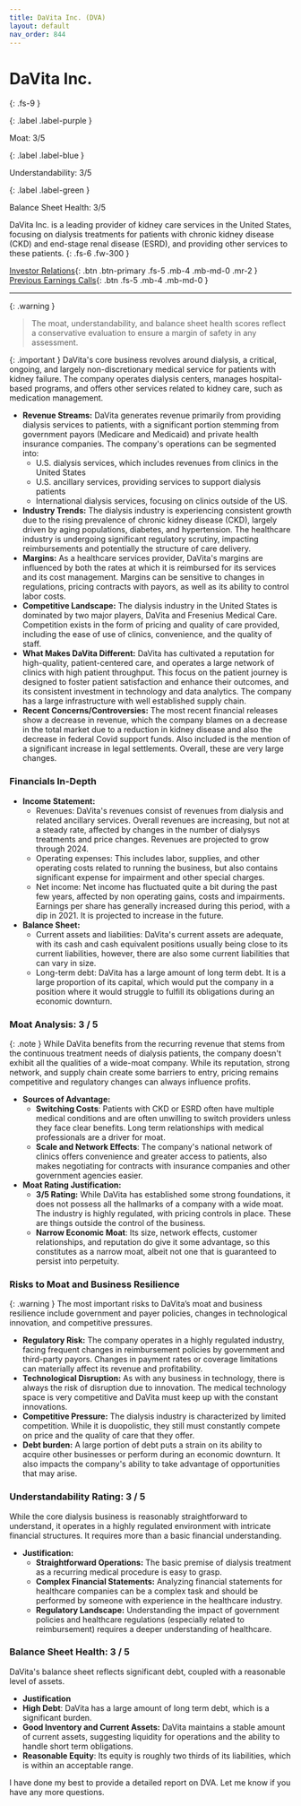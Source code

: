 ```yaml
---
title: DaVita Inc. (DVA)
layout: default
nav_order: 844
---
```


# DaVita Inc.
{: .fs-9 }

{: .label .label-purple }

Moat: 3/5

{: .label .label-blue }

Understandability: 3/5

{: .label .label-green }

Balance Sheet Health: 3/5

DaVita Inc. is a leading provider of kidney care services in the United States, focusing on dialysis treatments for patients with chronic kidney disease (CKD) and end-stage renal disease (ESRD), and providing other services to these patients.
{: .fs-6 .fw-300 }

[Investor Relations](https://www.google.com/search?q=DVA+investor+relations){: .btn .btn-primary .fs-5 .mb-4 .mb-md-0 .mr-2 }
[Previous Earnings Calls](https://discountingcashflows.com/company/DVA/transcripts/){: .btn .fs-5 .mb-4 .mb-md-0 }

---

{: .warning }
>The moat, understandability, and balance sheet health scores reflect a conservative evaluation to ensure a margin of safety in any assessment.



{: .important }
DaVita's core business revolves around dialysis, a critical, ongoing, and largely non-discretionary medical service for patients with kidney failure. The company operates dialysis centers, manages hospital-based programs, and offers other services related to kidney care, such as medication management.

*   **Revenue Streams:** DaVita generates revenue primarily from providing dialysis services to patients, with a significant portion stemming from government payors (Medicare and Medicaid) and private health insurance companies.  The company's operations can be segmented into:
    *   U.S. dialysis services, which includes revenues from clinics in the United States
    *  U.S. ancillary services, providing services to support dialysis patients
    *   International dialysis services, focusing on clinics outside of the US.
*   **Industry Trends:** The dialysis industry is experiencing consistent growth due to the rising prevalence of chronic kidney disease (CKD), largely driven by aging populations, diabetes, and hypertension. The healthcare industry is undergoing significant regulatory scrutiny, impacting reimbursements and potentially the structure of care delivery.  
*   **Margins:** As a healthcare services provider, DaVita's margins are influenced by both the rates at which it is reimbursed for its services and its cost management. Margins can be sensitive to changes in regulations, pricing contracts with payors, as well as its ability to control labor costs.
*   **Competitive Landscape:** The dialysis industry in the United States is dominated by two major players, DaVita and Fresenius Medical Care. Competition exists in the form of pricing and quality of care provided, including the ease of use of clinics, convenience, and the quality of staff.
*   **What Makes DaVita Different:** DaVita has cultivated a reputation for high-quality, patient-centered care, and operates a large network of clinics with high patient throughput. This focus on the patient journey is designed to foster patient satisfaction and enhance their outcomes, and its consistent investment in technology and data analytics. The company has a large infrastructure with well established supply chain.
*   **Recent Concerns/Controversies:** The most recent financial releases show a decrease in revenue, which the company blames on a decrease in the total market due to a reduction in kidney disease and also the decrease in federal Covid support funds. Also included is the mention of a significant increase in legal settlements. Overall, these are very large changes.

### Financials In-Depth

*   **Income Statement:**
    *   Revenues: DaVita's revenues consist of revenues from dialysis and related ancillary services. Overall revenues are increasing, but not at a steady rate, affected by changes in the number of dialysys treatments and price changes. Revenues are projected to grow through 2024.
    *   Operating expenses: This includes labor, supplies, and other operating costs related to running the business, but also contains significant expense for impairment and other special charges.
    *  Net income: Net income has fluctuated quite a bit during the past few years, affected by non operating gains, costs and impairments. Earnings per share has generally increased during this period, with a dip in 2021. It is projected to increase in the future.
*  **Balance Sheet:**
    *  Current assets and liabilities:  DaVita's current assets are adequate, with its cash and cash equivalent positions usually being close to its current liabilities, however, there are also some current liabilities that can vary in size. 
    *  Long-term debt:  DaVita has a large amount of long term debt. It is a large proportion of its capital, which would put the company in a position where it would struggle to fulfill its obligations during an economic downturn.

### Moat Analysis: 3 / 5
{: .note }
While DaVita benefits from the recurring revenue that stems from the continuous treatment needs of dialysis patients, the company doesn't exhibit all the qualities of a wide-moat company. While its reputation, strong network, and supply chain create some barriers to entry, pricing remains competitive and regulatory changes can always influence profits.
*   **Sources of Advantage:**
    *   **Switching Costs**: Patients with CKD or ESRD often have multiple medical conditions and are often unwilling to switch providers unless they face clear benefits.  Long term relationships with medical professionals are a driver for moat.
    *   **Scale and Network Effects**: The company's national network of clinics offers convenience and greater access to patients, also makes negotiating for contracts with insurance companies and other government agencies easier.
*   **Moat Rating Justification:**
    *    **3/5 Rating:** While DaVita has established some strong foundations, it does not possess all the hallmarks of a company with a wide moat. The industry is highly regulated, with pricing controls in place. These are things outside the control of the business. 
    *   **Narrow Economic Moat**: Its size, network effects, customer relationships, and reputation do give it some advantage, so this constitutes as a narrow moat, albeit not one that is guaranteed to persist into perpetuity.

### Risks to Moat and Business Resilience
{: .warning }
The most important risks to DaVita’s moat and business resilience include government and payer policies, changes in technological innovation, and competitive pressures.
*   **Regulatory Risk:** The company operates in a highly regulated industry, facing frequent changes in reimbursement policies by government and third-party payors. Changes in payment rates or coverage limitations can materially affect its revenue and profitability.
*    **Technological Disruption:** As with any business in technology, there is always the risk of disruption due to innovation. The medical technology space is very competitive and DaVita must keep up with the constant innovations.
*    **Competitive Pressure:** The dialysis industry is characterized by limited competition. While it is duopolistic, they still must constantly compete on price and the quality of care that they offer.
*  **Debt burden:** A large portion of debt puts a strain on its ability to acquire other businesses or perform during an economic downturn. It also impacts the company's ability to take advantage of opportunities that may arise.

### Understandability Rating: 3 / 5
While the core dialysis business is reasonably straightforward to understand, it operates in a highly regulated environment with intricate financial structures. It requires more than a basic financial understanding.
*   **Justification:**
    *    **Straightforward Operations:** The basic premise of dialysis treatment as a recurring medical procedure is easy to grasp.
    *   **Complex Financial Statements:** Analyzing financial statements for healthcare companies can be a complex task and should be performed by someone with experience in the healthcare industry.
    *    **Regulatory Landscape:** Understanding the impact of government policies and healthcare regulations (especially related to reimbursement) requires a deeper understanding of healthcare.

### Balance Sheet Health: 3 / 5

DaVita's balance sheet reflects significant debt, coupled with a reasonable level of assets.

*  **Justification**
  *   **High Debt**: DaVita has a large amount of long term debt, which is a significant burden. 
  *    **Good Inventory and Current Assets:** DaVita maintains a stable amount of current assets, suggesting liquidity for operations and the ability to handle short term obligations.
 * **Reasonable Equity**: Its equity is roughly two thirds of its liabilities, which is within an acceptable range.

I have done my best to provide a detailed report on DVA. Let me know if you have any more questions.